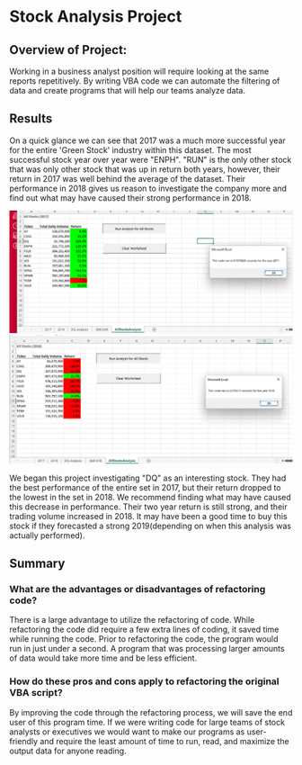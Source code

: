# Stock Analysis Project

## Overview of Project: 
Working in a business analyst position will require looking at the same reports repetitively.  By writing VBA code we can automate the filtering of data and create programs that will help our teams analyze data.  

## Results 
On a quick glance we can see that 2017 was a much more successful year for the entire 'Green Stock' industry within this dataset.  The most successful stock year over year were "ENPH". "RUN" is the only other stock that was only other stock that was up in return both years, however, their return in 2017 was well behind the average of the dataset.  Their performance in 2018 gives us reason to investigate the company more and find out what may have caused their strong performance in 2018.

![2017 stock performance](https://github.com/MXV0921/stock-analysis/blob/main/Resources/VBA_Challenge_2017.png)
![2018 stock performance](https://github.com/MXV0921/stock-analysis/blob/main/Resources/VBA_Challenge_2018.png)

We began this project investigating "DQ" as an interesting stock.  They had the best performance of the entire set in 2017, but their return dropped to the lowest in the set in 2018. We recommend finding what may have caused this decrease in performance.  Their two year return is still strong, and their trading volume increased in 2018.  It may have been a good time to buy this stock if they forecasted a strong 2019(depending on when this analysis was actually performed). 

## Summary
### What are the advantages or disadvantages of refactoring code?
There is a large advantage to utilize the refactoring of code.  While refactoring the code did require a few extra lines of coding, it saved time while running the code.  Prior to refactoring the code, the program would run in just under a second.  A program that was processing larger amounts of data would take more time and be less efficient.

### How do these pros and cons apply to refactoring the original VBA script?
By improving the code through the refactoring process, we will save the end user of this program time.  If we were writing code for large teams of stock analysts or executives we would want to make our programs as user-friendly and require the least amount of time to run, read, and maximize the output data for anyone reading.
